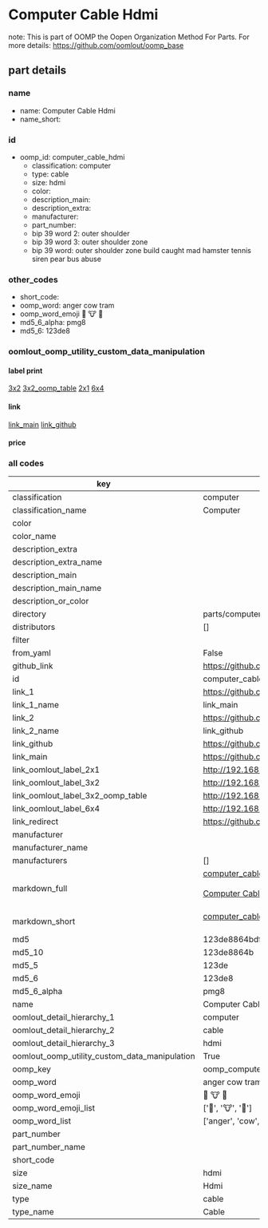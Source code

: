 # Computer Cable Hdmi  

note: This is part of OOMP the Oopen Organization Method For Parts. For more details: https://github.com/oomlout/oomp_base

##  part details
  







### name
* name: Computer Cable Hdmi
* name_short: 
### id
* oomp_id: computer_cable_hdmi
  * classification: computer
  * type: cable
  * size: hdmi
  * color: 
  * description_main: 
  * description_extra: 
  * manufacturer: 
  * part_number: 
  * bip 39 word 2: outer shoulder
  * bip 39 word 3: outer shoulder zone
  * bip 39 word: outer shoulder zone build caught mad hamster tennis siren pear bus abuse

### other_codes
* short_code: 
* oomp_word: anger cow tram
* oomp_word_emoji :anger: :cow: :tram:
* md5_6_alpha: pmg8
* md5_6: 123de8






### oomlout_oomp_utility_custom_data_manipulation
#### label print
[3x2](http://192.168.1.245:1112/?label=oomp%20pmg8)
[3x2_oomp_table](http://192.168.1.108:1112/?label=oomp%20pmg8)
[2x1](http://192.168.1.242:1112/?label=oomp%20pmg8)
[6x4](http://192.168.1.55:1112/?label=oomp%20pmg8)    

#### link

[link_main](https://github.com/oomlout/oomlout_oomp_version_1_messy/tree/main/parts/computer_cable_hdmi) [link_github](https://github.com/oomlout/oomlout_oomp_version_1_messy/tree/main/parts/computer_cable_hdmi)                             

#### price







### all codes 
| key | value |  
| --- | --- |  
| classification | computer |  
| classification_name | Computer |  
| color |  |  
| color_name |  |  
| description_extra |  |  
| description_extra_name |  |  
| description_main |  |  
| description_main_name |  |  
| description_or_color |   |  
| directory | parts/computer_cable_hdmi |  
| distributors | [] |  
| filter |  |  
| from_yaml | False |  
| github_link | https://github.com/oomlout/oomlout_oomp_part_src/tree/main/parts/computer_cable_hdmi |  
| id | computer_cable_hdmi |  
| link_1 | https://github.com/oomlout/oomlout_oomp_version_1_messy/tree/main/parts/computer_cable_hdmi |  
| link_1_name | link_main |  
| link_2 | https://github.com/oomlout/oomlout_oomp_version_1_messy/tree/main/parts/computer_cable_hdmi |  
| link_2_name | link_github |  
| link_github | https://github.com/oomlout/oomlout_oomp_version_1_messy/tree/main/parts/computer_cable_hdmi |  
| link_main | https://github.com/oomlout/oomlout_oomp_version_1_messy/tree/main/parts/computer_cable_hdmi |  
| link_oomlout_label_2x1 | http://192.168.1.242:1112/?label=oomp%20pmg8 |  
| link_oomlout_label_3x2 | http://192.168.1.245:1112/?label=oomp%20pmg8 |  
| link_oomlout_label_3x2_oomp_table | http://192.168.1.108:1112/?label=oomp%20pmg8 |  
| link_oomlout_label_6x4 | http://192.168.1.55:1112/?label=oomp%20pmg8 |  
| link_redirect | https://github.com/oomlout/oomlout_oomp_version_1_messy/tree/main/parts/computer_cable_hdmi |  
| manufacturer |  |  
| manufacturer_name |  |  
| manufacturers | [] |  
| markdown_full | [computer_cable_hdmi](none)<br>[](none)<br>[Computer Cable Hdmi](none)<br><br> |  
| markdown_short | [computer_cable_hdmi](none)<br><br> |  
| md5 | 123de8864bdf2d16169231ddffb1bcea |  
| md5_10 | 123de8864b |  
| md5_5 | 123de |  
| md5_6 | 123de8 |  
| md5_6_alpha | pmg8 |  
| name | Computer Cable Hdmi |  
| oomlout_detail_hierarchy_1 | computer |  
| oomlout_detail_hierarchy_2 | cable |  
| oomlout_detail_hierarchy_3 | hdmi |  
| oomlout_oomp_utility_custom_data_manipulation | True |  
| oomp_key | oomp_computer_cable_hdmi |  
| oomp_word | anger cow tram |  
| oomp_word_emoji | :anger: :cow: :tram: |  
| oomp_word_emoji_list | [':anger:', ':cow:', ':tram:'] |  
| oomp_word_list | ['anger', 'cow', 'tram'] |  
| part_number |  |  
| part_number_name |  |  
| short_code |  |  
| size | hdmi |  
| size_name | Hdmi |  
| type | cable |  
| type_name | Cable |  
